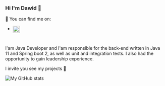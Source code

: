 ### Hi I'm Dawid 👋


 💬  You can find me on: 
-  [<img align="left" alt="helloroman | LinkedIn" width="22px" src="https://cdn.jsdelivr.net/npm/simple-icons@v3/icons/linkedin.svg" />][linkedin] 
<br/>

I'am Java Developer and I'am responsible for the back-end written in
Java 11 and Spring boot 2, as well as unit and integration tests.
I also had the opportunity to gain leadership experience.

I invite you see my projects  🔭


<img align="left" alt="My GitHub stats" src="https://github-readme-stats.vercel.app/api?username=dawidkreft&count_private=true" />


[linkedin]: https://www.linkedin.com/in/dawid-k-a58047169/
